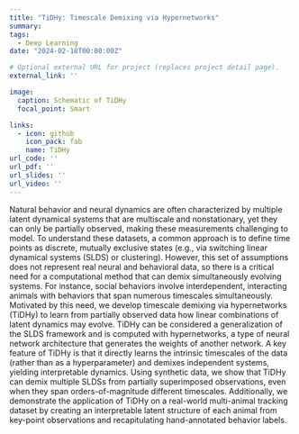 ```yaml
---
title: "TiDHy: Timescale Demixing via Hypernetworks"
summary: 
tags:
  - Deep Learning
date: "2024-02-18T00:00:00Z"

# Optional external URL for project (replaces project detail page).
external_link: ''

image:
  caption: Schematic of TiDHy
  focal_point: Smart

links:
  - icon: github
    icon_pack: fab
    name: TiDHy
url_code: ''
url_pdf: ''
url_slides: ''
url_video: ''
---
```

Natural behavior and neural dynamics are often characterized by multiple latent dynamical systems that are multiscale and nonstationary, yet they can only be partially observed, making these measurements challenging to model. To understand these datasets, a common approach is to define time points as discrete, mutually exclusive states (e.g., via switching linear dynamical systems (SLDS) or clustering). However, this set of assumptions does not represent real neural and behavioral data, so there is a critical need for a computational method that can demix simultaneously evolving systems. For instance, social behaviors involve interdependent, interacting animals with behaviors that span numerous timescales simultaneously. Motivated by this need, we develop timescale demixing via hypernetworks (TiDHy) to learn from partially observed data how linear combinations of latent dynamics may evolve. TiDHy can be considered a generalization of the SLDS framework and is computed with hypernetworks, a type of neural network architecture that generates the weights of another network.
A key feature of TiDHy is that it directly learns the intrinsic timescales of the data (rather than as a hyperparameter) and demixes independent systems, yielding interpretable dynamics. Using synthetic data, we show that TiDHy can demix multiple SLDSs from partially superimposed observations, even when they span orders-of-magnitude different timescales. Additionally, we demonstrate the application of TiDHy on a real-world multi-animal tracking dataset by creating an interpretable latent structure of each animal from key-point observations and recapitulating hand-annotated behavior labels.